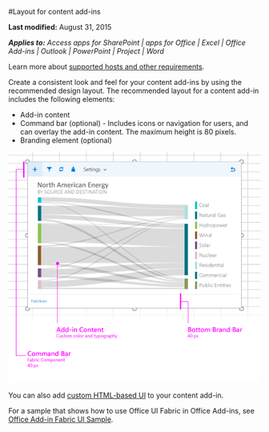 #Layout for content add-ins

**Last modified:** August 31, 2015

***Applies to:** Access apps for SharePoint | apps for Office | Excel | Office Add-ins | Outlook | PowerPoint | Project | Word*

Learn more about [supported hosts and other requirements](https://msdn.microsoft.com/EN-US/library/office/dn833104.aspx).

Create a consistent look and feel for your content add-ins by using the recommended design layout. The recommended layout for a content add-in includes the following elements: 

- Add-in content
- Command bar (optional) - Includes icons or navigation for users, and can overlay the add-in content. The maximum height is 80 pixels.
- Branding element (optional)

![Layout of a content add-in, content and a command bar](images/layouts_content_v0.02.png)

You can also add [custom HTML-based UI](UIElements.md#custom-HTML-based-UI) to your content add-in.

For a sample that shows how to use Office UI Fabric in Office Add-ins, see [Office Add-in Fabric UI Sample](https://github.com/OfficeDev/Office-Add-in-Fabric-UI-Sample).

<!-- Add sample template for content add-in and individual building blocks - Command Bar, Input, layout components. -->
